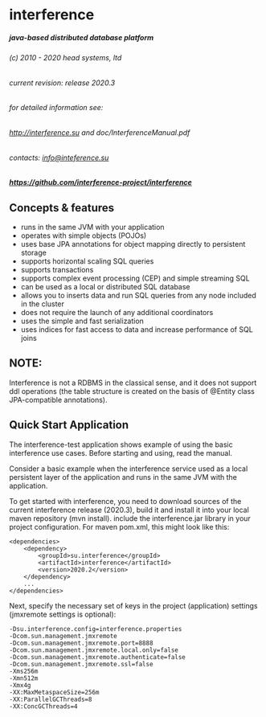 # interference

##### java-based distributed database platform
###### (c) 2010 - 2020 head systems, ltd
###### current revision: release 2020.3
###### for detailed information see:
###### http://interference.su and doc/InterferenceManual.pdf
###### contacts: info@inteference.su
##### https://github.com/interference-project/interference


## Concepts & features

- runs in the same JVM with your application
- operates with simple objects (POJOs)
- uses base JPA annotations for object mapping directly to persistent storage
- supports horizontal scaling SQL queries
- supports transactions
- supports complex event processing (CEP) and simple streaming SQL
- can be used as a local or distributed SQL database
- allows you to inserts data and run SQL queries from any node included in the cluster
- does not require the launch of any additional coordinators
- uses the simple and fast serialization
- uses indices for fast access to data and increase performance of SQL joins

## NOTE:

Interference is not a RDBMS in the classical sense, and it does 
not support ddl operations (the table structure is created on the basis 
of @Entity class JPA-compatible annotations). 

## Quick Start Application

The interference-test application shows example of using the basic 
interference use cases. Before starting and using, read the manual.

Consider a basic example when the interference service used as a 
local persistent layer of the application and runs in the same JVM 
with the application.

To get started with interference, you need to download sources of 
the current interference release (2020.3), build it and install it 
into your local maven repository (mvn install).
include the interference.jar library in your project configuration. 
For maven pom.xml, this might look like this:

```
<dependencies>
    <dependency>
        <groupId>su.interference</groupId>
        <artifactId>interference</artifactId>
        <version>2020.2</version>
    </dependency>
    ...
</dependencies>
```

Next, specify the necessary set of keys in the project 
(application) settings (jmxremote settings is optional):

```
-Dsu.interference.config=interference.properties
-Dcom.sun.management.jmxremote 
-Dcom.sun.management.jmxremote.port=8888
-Dcom.sun.management.jmxremote.local.only=false 
-Dcom.sun.management.jmxremote.authenticate=false 
-Dcom.sun.management.jmxremote.ssl=false
-Xms256m
-Xmn512m
-Xmx4g
-XX:MaxMetaspaceSize=256m
-XX:ParallelGCThreads=8
-XX:ConcGCThreads=4
```

